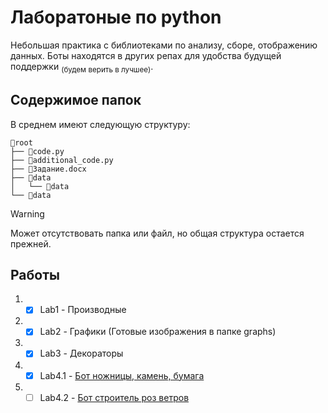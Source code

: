 # Лаборатоные по python
Небольшая практика с библиотеками по анализу, сборе, отображению данных.
Боты находятся в других репах для удобства будущей поддержки <sub>(будем верить в лучшее)</sub>.


## Содержимое папок
В среднем имеют следующую структуру:
```
📂root
├── 📄code.py
├── 📄additional_code.py
├── 📄Задание.docx
├── 📂data
│   └── 📄data
└── 📄data
```
>[!WARNING]
>Может отсутствовать папка или файл, но общая структура остается прежней.


## Работы
1. - [x] Lab1 - Производные
2. - [x] Lab2 - Графики (Готовые изображения в папке graphs)
3. - [x] Lab3 - Декораторы
4. - [x] Lab4.1 - [Бот ножницы, камень, бумага](https://github.com/Dumaqkumaq/TGbot_stone_paper_scissors)
5. - [ ] Lab4.2 - [Бот строитель роз ветров]()